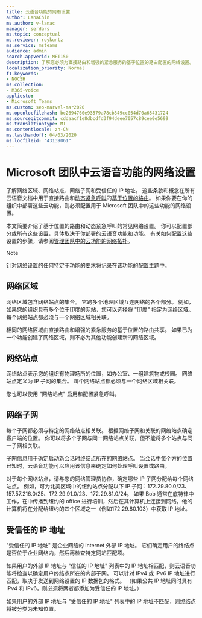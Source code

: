 ```yaml
---
title: 云语音功能的网络设置
author: LanaChin
ms.author: v-lanac
manager: serdars
ms.topic: conceptual
ms.reviewer: roykuntz
ms.service: msteams
audience: admin
search.appverid: MET150
description: 了解您必须为直接路由和增强的紧急服务的基于位置的路由配置的网络设置。
localization_priority: Normal
f1.keywords:
- NOCSH
ms.collection:
- M365-voice
appliesto:
- Microsoft Teams
ms.custom: seo-marvel-mar2020
ms.openlocfilehash: bc2694760e93579a78cb849cc054d70a65431724
ms.sourcegitcommit: cddaacf1e8dbcdfd3f94deee7057c89cee0e5699
ms.translationtype: MT
ms.contentlocale: zh-CN
ms.lasthandoff: 04/03/2020
ms.locfileid: "43139061"
---
```

# <a name="network-settings-for-cloud-voice-features-in-microsoft-teams"></a>Microsoft 团队中云语音功能的网络设置

了解网络区域、网络站点、网络子网和受信任的 IP 地址。 这些条款和概念在所有云语音文档中用于直接路由和[动态紧急呼叫](configure-dynamic-emergency-calling.md)的[基于位置的路由](location-based-routing-plan.md)。 如果你要在你的组织中部署这些云功能，则必须配置用于 Microsoft 团队中的这些功能的网络设置。

本文简要介绍了基于位置的路由和动态紧急呼叫的常见网络设置。 你可以配置部分或所有这些设置，具体取决于你部署的云语音功能和功能。 有关如何配置这些设置的步骤，请参阅[管理团队中的云功能的网络拓扑](manage-your-network-topology.md)。

> [!NOTE]
> 针对网络设置的任何特定于功能的要求将记录在该功能的配置主题中。

## <a name="network-region"></a>网络区域

网络区域包含网络站点的集合。 它跨多个地理区域互连网络的各个部分。 例如，如果您的组织具有多个位于印度的网站，您可以选择将 "印度" 指定为网络区域。 每个网络站点都必须与一个网络区域相关联。

相同的网络区域由直接路由和增强的紧急服务的基于位置的路由共享。 如果已为一个功能创建了网络区域，则不必为其他功能创建新的网络区域。

## <a name="network-site"></a>网络站点

网络站点表示您的组织有物理场所的位置，如办公室、一组建筑物或校园。 网络站点定义为 IP 子网的集合。 每个网络站点都必须与一个网络区域相关联。

您也可以使用 "网络站点" 启用和配置紧急呼叫。

## <a name="network-subnet"></a>网络子网

每个子网都必须与特定的网络站点相关联。 根据网络子网和关联的网络站点确定客户端的位置。 你可以将多个子网与同一网络站点关联，但不能将多个站点与同一子网相关联。

子网信息用于确定启动新会话时终结点所在的网络站点。 当会话中每个方的位置已知时，云语音功能可以应用该信息来确定如何处理呼叫设置或路由。

对于每个网络站点，请与您的网络管理员协作，确定哪些 IP 子网分配给每个网络站点。 例如，可为北美区域中的纽约站点分配以下 IP 子网：172.29.80.0/23、157.57.216.0/25、172.29.91.0/23、172.29.81.0/24。 如果 Bob 通常在底特律中工作，在中传播到纽约的 office 进行培训，然后在其计算机上连接到网络，他的计算机将在分配给纽约的四个区域之一（例如172.29.80.103）中获取 IP 地址。

## <a name="trusted-ip-address"></a>受信任的 IP 地址

"受信任的 IP 地址" 是企业网络的 internet 外部 IP 地址。 它们确定用户的终结点是否位于企业网络内，然后再检查特定网站匹配项。

如果用户的外部 IP 地址与 "信任的 IP 地址" 列表中的 IP 地址相匹配，则云语音功能将检查以确定用户终结点所在的内部子网。 可以针对 IPv4 或 IPv6 IP 地址进行匹配，取决于发送到网络设置的 IP 数据包的格式。 （如果公共 IP 地址同时具有 IPv4 和 IPv6，则必须将两者都添加为受信任的 IP 地址。）

如果用户的外部 IP 地址与 "受信任的 IP 地址" 列表中的 IP 地址不匹配，则终结点将被分类为未知位置。
